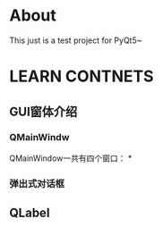 # About
This just is a test project for PyQt5~
# LEARN CONTNETS
## GUI窗体介绍
### QMainWindw
QMainWindow一共有四个窗口：
* 
### 弹出式对话框

## QLabel
